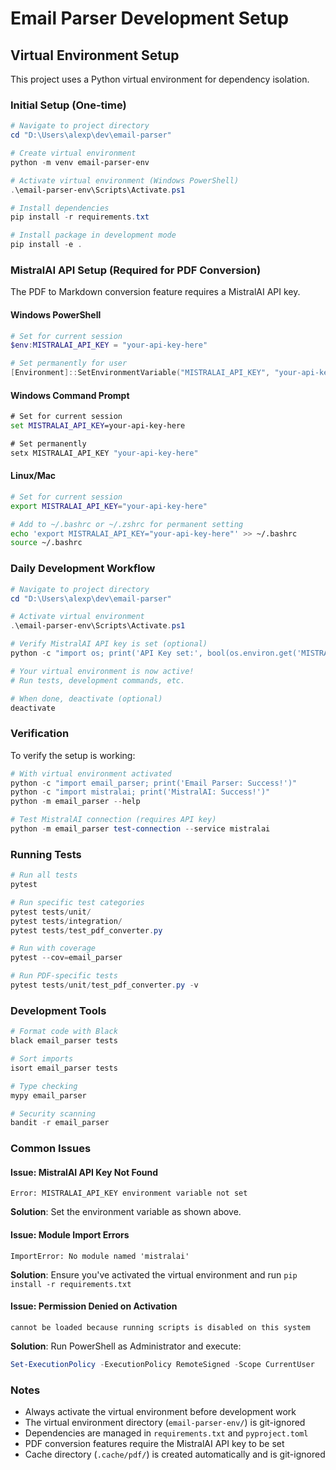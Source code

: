 # Email Parser Development Setup

## Virtual Environment Setup

This project uses a Python virtual environment for dependency isolation.

### Initial Setup (One-time)

```powershell
# Navigate to project directory
cd "D:\Users\alexp\dev\email-parser"

# Create virtual environment
python -m venv email-parser-env

# Activate virtual environment (Windows PowerShell)
.\email-parser-env\Scripts\Activate.ps1

# Install dependencies
pip install -r requirements.txt

# Install package in development mode
pip install -e .
```

### MistralAI API Setup (Required for PDF Conversion)

The PDF to Markdown conversion feature requires a MistralAI API key.

#### Windows PowerShell
```powershell
# Set for current session
$env:MISTRALAI_API_KEY = "your-api-key-here"

# Set permanently for user
[Environment]::SetEnvironmentVariable("MISTRALAI_API_KEY", "your-api-key-here", "User")
```

#### Windows Command Prompt
```cmd
# Set for current session
set MISTRALAI_API_KEY=your-api-key-here

# Set permanently
setx MISTRALAI_API_KEY "your-api-key-here"
```

#### Linux/Mac
```bash
# Set for current session
export MISTRALAI_API_KEY="your-api-key-here"

# Add to ~/.bashrc or ~/.zshrc for permanent setting
echo 'export MISTRALAI_API_KEY="your-api-key-here"' >> ~/.bashrc
source ~/.bashrc
```

### Daily Development Workflow

```powershell
# Navigate to project directory
cd "D:\Users\alexp\dev\email-parser"

# Activate virtual environment
.\email-parser-env\Scripts\Activate.ps1

# Verify MistralAI API key is set (optional)
python -c "import os; print('API Key set:', bool(os.environ.get('MISTRALAI_API_KEY')))"

# Your virtual environment is now active!
# Run tests, development commands, etc.

# When done, deactivate (optional)
deactivate
```

### Verification

To verify the setup is working:

```powershell
# With virtual environment activated
python -c "import email_parser; print('Email Parser: Success!')"
python -c "import mistralai; print('MistralAI: Success!')"
python -m email_parser --help

# Test MistralAI connection (requires API key)
python -m email_parser test-connection --service mistralai
```

### Running Tests

```powershell
# Run all tests
pytest

# Run specific test categories
pytest tests/unit/
pytest tests/integration/
pytest tests/test_pdf_converter.py

# Run with coverage
pytest --cov=email_parser

# Run PDF-specific tests
pytest tests/unit/test_pdf_converter.py -v
```

### Development Tools

```powershell
# Format code with Black
black email_parser tests

# Sort imports
isort email_parser tests

# Type checking
mypy email_parser

# Security scanning
bandit -r email_parser
```

### Common Issues

#### Issue: MistralAI API Key Not Found
```
Error: MISTRALAI_API_KEY environment variable not set
```
**Solution**: Set the environment variable as shown above.

#### Issue: Module Import Errors
```
ImportError: No module named 'mistralai'
```
**Solution**: Ensure you've activated the virtual environment and run `pip install -r requirements.txt`

#### Issue: Permission Denied on Activation
```
cannot be loaded because running scripts is disabled on this system
```
**Solution**: Run PowerShell as Administrator and execute:
```powershell
Set-ExecutionPolicy -ExecutionPolicy RemoteSigned -Scope CurrentUser
```

### Notes

- Always activate the virtual environment before development work
- The virtual environment directory (`email-parser-env/`) is git-ignored
- Dependencies are managed in `requirements.txt` and `pyproject.toml`
- PDF conversion features require the MistralAI API key to be set
- Cache directory (`.cache/pdf/`) is created automatically and is git-ignored